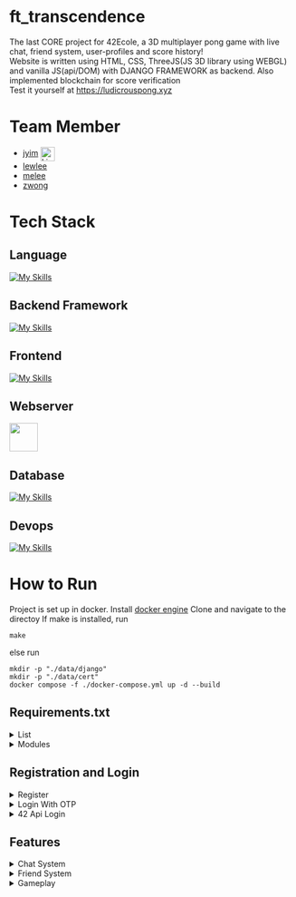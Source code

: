 # ft_transcendence

The last CORE project for 42Ecole, a 3D multiplayer pong game with live chat, friend system, user-profiles and score history!<br />
Website is written using HTML, CSS, ThreeJS(JS 3D library using WEBGL) and vanilla JS(api/DOM) with DJANGO FRAMEWORK as backend. Also implemented blockchain for score verification<br />
Test it yourself at https://ludicrouspong.xyz

# Team Member
+ [jyim](https://github.com/SkyHearts "Github Profile") <a href="https://www.linkedin.com/in/yim-jiun-jye-759085120/"><img src="readme_src/icons8-linkedin-48.png" alt="LinkedIn Profile" width="25px" height="25px" align="center"></a>
+ [lewlee](https://github.com/lewislee42 "Github Profile")
+ [melee](https://github.com/mseong123 "Github Profile")
+ [zwong](https://github.com/Wongoose "Github Profile")

# Tech Stack
## Language
[![My Skills](https://skillicons.dev/icons?i=py,js)](https://skillicons.dev)
## Backend Framework
[![My Skills](https://skillicons.dev/icons?i=django)](https://skillicons.dev)
## Frontend
[![My Skills](https://skillicons.dev/icons?i=threejs,js,html,css)](https://skillicons.dev)
## Webserver
<img src="readme_src/nginx.svg" width="50px" height="50px" align="center">

## Database
[![My Skills](https://skillicons.dev/icons?i=postgres,redis)](https://skillicons.dev)
## Devops
[![My Skills](https://skillicons.dev/icons?i=docker,aws)](https://skillicons.dev)

# How to Run
Project is set up in docker. Install [docker engine](https://docs.docker.com/engine/install/)
Clone and navigate to the directoy
If make is installed, run
```
make
```
else run
```
mkdir -p "./data/django"
mkdir -p "./data/cert"
docker compose -f ./docker-compose.yml up -d --build
```
## Requirements.txt
<details><summary>List</summary>
  
 ```
  channels==4.0.0
  Django==4.2.1
  daphne==4.1.0
  dj-rest-auth==4.0.0
  django-allauth==0.52.0
  djangorestframework==3.14.0
  djangorestframework-simplejwt==5.3.1
  pillow==10.2.0
  psycopg==3.1.8
  psycopg-binary==3.1.8
  channels-redis==4.2.0
  web3==6.16.0
 ```

</details>

<details>
  <summary>
    Modules
  </summary>

  ### Web
  - [x] Django Framework
  - [ ] BootStrap
  - [x] Postgres Database
  - [x] Store Tournament Score in Blockchain

  ## User Management
  - [x] Standard user management, authentication, users across tournaments
  - [x] Implementing a remote authentication

  ## Gameplay and User Experience
  - [x] Remote players
  - [x] Multiplayers (more than 2 in the same game)
  - [ ] Add Another Game with User History and Matchmaking
  - [x] Game Customization Options
  - [x] Live chat

  ## AI-Algo
  - [ ] Introduce an AI Opponent
  - [ ] User and Game Stats Dashboards

  ## Cybersecurity
  - [ ] Implement WAF/ModSecurity with Hardened Configuration and HashiCorp Vault for Secrets Management
  - [ ] GDPR Compliance Options with User Anonymization, Local Data Management, and Account Deletion
  - [x] Implement Two-Factor Authentication (2FA) and JWT

  ## DevOps
  - [ ] Infrastructure Setup for Log Management
  - [ ] Monitoring system
  - [ ] Designing the Backend as Microservices

  ## Graphics
  - [x] Use of advanced 3D techniques (ThreeJS)

  ## Accessibility
  - [x] Support on all devices
  - [x] Expanding Browser Compatibility
  - [ ] Multiple language supports.
  - [ ] Add accessibility for Visually Impaired Users
  - [ ] Server-Side Rendering (SSR) Integration.

  ## Sever-side Pong
  - [ ] Replacing Basic Pong with Server-Side Pong and Implementing an API
  - [ ] Enabling Pong Gameplay via CLI against Web Users with API Integration

</details>


## Registration and Login
<details>
  <summary>
    Register
  </summary>
  <img src="readme_src/register.gif">
  <img src="readme_src/email_verification.jpg">
</details>
<details>
  <summary>
    Login With OTP
  </summary>
  <img src="readme_src/login_OTP.gif">
</details>
<details>
  <summary>
    42 Api Login
  </summary>
  <img src="readme_src/42api.gif">
</details>

## Features
<details>
  <summary>
    Chat System
  </summary>
</details>
<details>
  <summary>
    Friend System
  </summary>
</details>
<details>
  <summary>
    Gameplay
  </summary>
</details>

